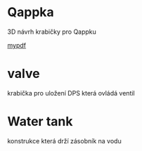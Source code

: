 # Qappka
3D návrh krabičky pro Qappku

[mypdf](https://github.com/kocevjak/qappka/blob/583cc51c6fbb8c1775aa683d7d88ce8ca1629caa/hardware/3D_print/qappka_main/all_2D.pdf)

# valve
krabička pro uložení DPS která ovládá ventil

# Water tank
konstrukce která drží zásobník na vodu
